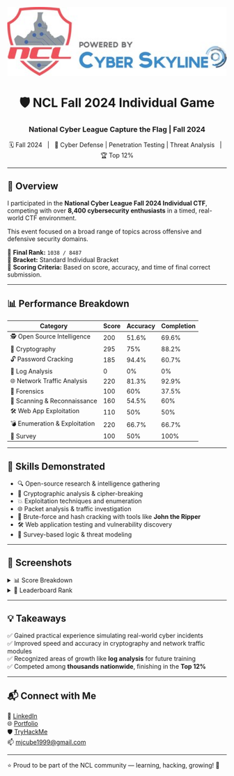 <p align="center">
  <img src="National_Cyber_League.jpg" alt="NCL Fall 2024 Banner" width="600"/>
</p>

<h1 align="center">🛡️ NCL Fall 2024 Individual Game</h1>
<h3 align="center">National Cyber League Capture the Flag | Fall 2024</h3>

<p align="center">
  🗓️ Fall 2024 &nbsp; | &nbsp; 🧠 Cyber Defense | Penetration Testing | Threat Analysis &nbsp; | &nbsp; 🏆 Top 12%
</p>

---

## 🏁 Overview

I participated in the **National Cyber League Fall 2024 Individual CTF**, competing with over **8,400 cybersecurity enthusiasts** in a timed, real-world CTF environment.

This event focused on a broad range of topics across offensive and defensive security domains.

📌 **Final Rank:** `1038 / 8487`  
📌 **Bracket:** Standard Individual Bracket  
📌 **Scoring Criteria:** Based on score, accuracy, and time of final correct submission.

---

## 📊 Performance Breakdown

| Category                      | Score | Accuracy | Completion |
|-------------------------------|-------|----------|------------|
| 🕵️ Open Source Intelligence   | 200   | 51.6%    | 69.6%      |
| 🔐 Cryptography               | 295   | 75%      | 88.2%      |
| 🔓 Password Cracking         | 185   | 94.4%    | 60.7%      |
| 📄 Log Analysis              | 0     | 0%       | 0%         |
| 🌐 Network Traffic Analysis   | 220   | 81.3%    | 92.9%      |
| 🔬 Forensics                 | 100   | 60%      | 37.5%      |
| 📡 Scanning & Reconnaissance | 160   | 54.5%    | 60%        |
| 🛠️ Web App Exploitation     | 110   | 50%      | 50%        |
| 💣 Enumeration & Exploitation| 220   | 66.7%    | 66.7%      |
| 🧠 Survey                    | 100   | 50%      | 100%       |

---

## 🧠 Skills Demonstrated

- 🔍 Open-source research & intelligence gathering  
- 🧬 Cryptographic analysis & cipher-breaking  
- 💥 Exploitation techniques and enumeration  
- 🌐 Packet analysis & traffic investigation  
- 🔐 Brute-force and hash cracking with tools like **John the Ripper**  
- 🛠️ Web application testing and vulnerability discovery  
- 🧠 Survey-based logic & threat modeling  

---

## 📸 Screenshots

<details>
  <summary>📊 Score Breakdown</summary>
  <img src="Fall2024.png" width="600"/>
</details>

<details>
  <summary>🏅 Leaderboard Rank</summary>
  <img src="Fall2024 Rank.png" width="600"/>
</details>

---

## 💡 Takeaways

✅ Gained practical experience simulating real-world cyber incidents  
✅ Improved speed and accuracy in cryptography and network traffic modules  
✅ Recognized areas of growth like **log analysis** for future training  
✅ Competed among **thousands nationwide**, finishing in the **Top 12%**  

---

## 📬 Connect with Me  

💼 [LinkedIn](https://www.linkedin.com/in/marianjohn/)  
🌐 [Portfolio](https://marianjosephjeffrey.wordpress.com)  
🛡️ [TryHackMe](https://tryhackme.com/p/mjcube)  
📫 mjcube1999@gmail.com

---

⭐ Proud to be part of the NCL community — learning, hacking, growing! 🚀

